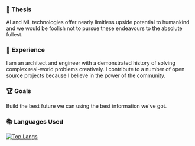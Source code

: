 ### 💭 Thesis

AI and ML technologies offer nearly limitless upside potential to humankind and we would be foolish not to pursue these endeavours to the absolute fullest.

### 💼 Experience

I am an architect and engineer with a demonstrated history of solving complex real-world problems creatively. I contribute to a number of open source projects because I believe in the power of the community.

### 🏆 Goals

Build the best future we can using the best information we've got.

### 📚 Languages Used

[![Top Langs](https://github-readme-stats.vercel.app/api/top-langs/?username=kghamilton89)](https://github.com/anuraghazra/github-readme-stats)
